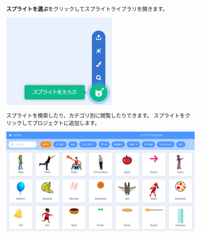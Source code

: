 **スプライトを選ぶ**をクリックしてスプライトライブラリを開きます。

![強調表示された「スプライトを選ぶ」アイコン。](images/sprite-library.png)

スプライトを検索したり、カテゴリ別に閲覧したりできます。 スプライトをクリックしてプロジェクトに追加します。

![スプライトライブラリ。](images/sprite-choose.png)
